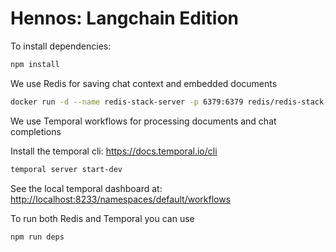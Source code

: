 # Hennos: Langchain Edition

To install dependencies:

```bash
npm install
```

We use Redis for saving chat context and embedded documents

```bash
docker run -d --name redis-stack-server -p 6379:6379 redis/redis-stack-server:latest
```

We use Temporal workflows for processing documents and chat completions

Install the temporal cli: <https://docs.temporal.io/cli>

```bash
temporal server start-dev
```

See the local temporal dashboard at: <http://localhost:8233/namespaces/default/workflows>

To run both Redis and Temporal you can use

```bash
npm run deps
```
